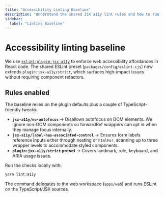 ```yaml
---
title: "Accessibility Linting Baseline"
description: "Understand the shared JSX a11y lint rules and how to run the checks locally."
sidebar:
  label: "Linting baseline"
---
```


# Accessibility linting baseline

We use [`eslint-plugin-jsx-a11y`](https://github.com/jsx-eslint/eslint-plugin-jsx-a11y) to enforce web accessibility affordances in React code. The shared ESLint preset (`packages/config/eslint.cjs`) now extends `plugin:jsx-a11y/strict`, which surfaces high-impact issues without requiring component refactors.

## Rules enabled

The baseline relies on the plugin defaults plus a couple of TypeScript-friendly tweaks:

- **`jsx-a11y/no-autofocus`** &rarr; Disallows autofocus on DOM elements. We ignore non-DOM components so forwardRef wrappers can opt in when they manage focus internally.
- **`jsx-a11y/label-has-associated-control`** &rarr; Ensures form labels reference inputs either through nesting or `htmlFor`, scanning up to three wrapper levels to accommodate styled components.
- **`plugin:jsx-a11y/strict` preset** &rarr; Covers landmark, role, keyboard, and ARIA usage issues.

Run the checks locally with:

```bash
yarn lint:a11y
```

The command delegates to the web workspace (`apps/web`) and runs ESLint on the TypeScript/JSX sources.
